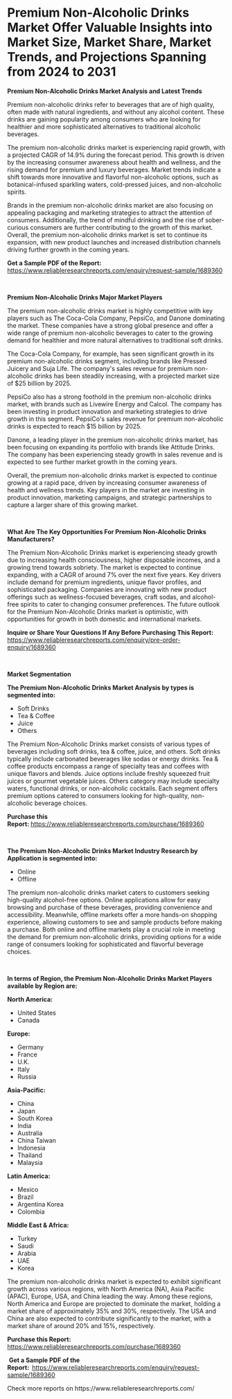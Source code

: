 <p><h1>Premium Non-Alcoholic Drinks Market Offer Valuable Insights into Market Size, Market Share, Market Trends, and Projections Spanning from 2024 to 2031</h1></p><p><strong>Premium Non-Alcoholic Drinks Market Analysis and Latest Trends</strong></p>
<p><p>Premium non-alcoholic drinks refer to beverages that are of high quality, often made with natural ingredients, and without any alcohol content. These drinks are gaining popularity among consumers who are looking for healthier and more sophisticated alternatives to traditional alcoholic beverages.</p><p>The premium non-alcoholic drinks market is experiencing rapid growth, with a projected CAGR of 14.9% during the forecast period. This growth is driven by the increasing consumer awareness about health and wellness, and the rising demand for premium and luxury beverages. Market trends indicate a shift towards more innovative and flavorful non-alcoholic options, such as botanical-infused sparkling waters, cold-pressed juices, and non-alcoholic spirits.</p><p>Brands in the premium non-alcoholic drinks market are also focusing on appealing packaging and marketing strategies to attract the attention of consumers. Additionally, the trend of mindful drinking and the rise of sober-curious consumers are further contributing to the growth of this market. Overall, the premium non-alcoholic drinks market is set to continue its expansion, with new product launches and increased distribution channels driving further growth in the coming years.</p></p>
<p><strong>Get a Sample PDF of the Report:&nbsp;</strong> <a href="https://www.reliableresearchreports.com/enquiry/request-sample/1689360">https://www.reliableresearchreports.com/enquiry/request-sample/1689360</a></p>
<p>&nbsp;</p>
<p><strong>Premium Non-Alcoholic Drinks Major Market Players</strong></p>
<p><p>The premium non-alcoholic drinks market is highly competitive with key players such as The Coca-Cola Company, PepsiCo, and Danone dominating the market. These companies have a strong global presence and offer a wide range of premium non-alcoholic beverages to cater to the growing demand for healthier and more natural alternatives to traditional soft drinks.</p><p>The Coca-Cola Company, for example, has seen significant growth in its premium non-alcoholic drinks segment, including brands like Pressed Juicery and Suja Life. The company's sales revenue for premium non-alcoholic drinks has been steadily increasing, with a projected market size of $25 billion by 2025.</p><p>PepsiCo also has a strong foothold in the premium non-alcoholic drinks market, with brands such as Livewire Energy and Calcol. The company has been investing in product innovation and marketing strategies to drive growth in this segment. PepsiCo's sales revenue for premium non-alcoholic drinks is expected to reach $15 billion by 2025.</p><p>Danone, a leading player in the premium non-alcoholic drinks market, has been focusing on expanding its portfolio with brands like Attitude Drinks. The company has been experiencing steady growth in sales revenue and is expected to see further market growth in the coming years.</p><p>Overall, the premium non-alcoholic drinks market is expected to continue growing at a rapid pace, driven by increasing consumer awareness of health and wellness trends. Key players in the market are investing in product innovation, marketing campaigns, and strategic partnerships to capture a larger share of this growing market.</p></p>
<p>&nbsp;</p>
<p><strong>What Are The Key Opportunities For Premium Non-Alcoholic Drinks Manufacturers?</strong></p>
<p><p>The Premium Non-Alcoholic Drinks market is experiencing steady growth due to increasing health consciousness, higher disposable incomes, and a growing trend towards sobriety. The market is expected to continue expanding, with a CAGR of around 7% over the next five years. Key drivers include demand for premium ingredients, unique flavor profiles, and sophisticated packaging. Companies are innovating with new product offerings such as wellness-focused beverages, craft sodas, and alcohol-free spirits to cater to changing consumer preferences. The future outlook for the Premium Non-Alcoholic Drinks market is optimistic, with opportunities for growth in both domestic and international markets.</p></p>
<p><strong>Inquire or Share Your Questions If Any Before Purchasing This Report:</strong> <a href="https://www.reliableresearchreports.com/enquiry/pre-order-enquiry/1689360">https://www.reliableresearchreports.com/enquiry/pre-order-enquiry/1689360</a></p>
<p>&nbsp;</p>
<p><strong>Market Segmentation</strong></p>
<p><strong>The Premium Non-Alcoholic Drinks Market Analysis by types is segmented into:</strong></p>
<p><ul><li>Soft Drinks</li><li>Tea & Coffee</li><li>Juice</li><li>Others</li></ul></p>
<p><p>The Premium Non-Alcoholic Drinks market consists of various types of beverages including soft drinks, tea & coffee, juice, and others. Soft drinks typically include carbonated beverages like sodas or energy drinks. Tea & coffee products encompass a range of specialty teas and coffees with unique flavors and blends. Juice options include freshly squeezed fruit juices or gourmet vegetable juices. Others category may include specialty waters, functional drinks, or non-alcoholic cocktails. Each segment offers premium options catered to consumers looking for high-quality, non-alcoholic beverage choices.</p></p>
<p><strong>Purchase this Report:&nbsp;</strong><a href="https://www.reliableresearchreports.com/purchase/1689360">https://www.reliableresearchreports.com/purchase/1689360</a></p>
<p>&nbsp;</p>
<p><strong>The Premium Non-Alcoholic Drinks Market Industry Research by Application is segmented into:</strong></p>
<p><ul><li>Online</li><li>Offline</li></ul></p>
<p><p>The premium non-alcoholic drinks market caters to customers seeking high-quality alcohol-free options. Online applications allow for easy browsing and purchase of these beverages, providing convenience and accessibility. Meanwhile, offline markets offer a more hands-on shopping experience, allowing customers to see and sample products before making a purchase. Both online and offline markets play a crucial role in meeting the demand for premium non-alcoholic drinks, providing options for a wide range of consumers looking for sophisticated and flavorful beverage choices.</p></p>
<p>&nbsp;</p>
<p><strong>In terms of Region, the Premium Non-Alcoholic Drinks Market Players available by Region are:</strong></p>
<p>
    <p> <strong> North America: </strong>
        <ul>
            <li>United States</li>
            <li>Canada</li>
        </ul>
        </p> 
    <p> <strong> Europe: </strong>
        <ul>
            <li>Germany</li>
            <li>France</li>
            <li>U.K.</li>
            <li>Italy</li>
            <li>Russia</li>
        </ul>
        </p> 
    <p> <strong> Asia-Pacific: </strong>
        <ul>
            <li>China</li>
            <li>Japan</li>
            <li>South Korea</li>
            <li>India</li>
            <li>Australia</li>
            <li>China Taiwan</li>
            <li>Indonesia</li>
            <li>Thailand</li>
            <li>Malaysia</li>
        </ul>
        </p> 
    <p> <strong> Latin America: </strong>
        <ul>
            <li>Mexico</li>
            <li>Brazil</li>
            <li>Argentina Korea</li>
            <li>Colombia</li>
        </ul>
        </p> 
    <p> <strong> Middle East & Africa: </strong>
        <ul>
            <li>Turkey</li>
            <li>Saudi</li>
            <li>Arabia</li>
            <li>UAE</li>
            <li>Korea</li>
        </ul>
    </p>
    </p>
<p><p>The premium non-alcoholic drinks market is expected to exhibit significant growth across various regions, with North America (NA), Asia Pacific (APAC), Europe, USA, and China leading the way. Among these regions, North America and Europe are projected to dominate the market, holding a market share of approximately 35% and 30%, respectively. The USA and China are also expected to contribute significantly to the market, with a market share of around 20% and 15%, respectively.</p></p>
<p><strong>Purchase this Report: </strong><a href="https://www.reliableresearchreports.com/purchase/1689360">https://www.reliableresearchreports.com/purchase/1689360</a></p>
<p>&nbsp;<strong>Get a Sample PDF of the Report:&nbsp;&nbsp;</strong><a href="https://www.reliableresearchreports.com/enquiry/request-sample/1689360">https://www.reliableresearchreports.com/enquiry/request-sample/1689360</a></p>
<p><strong></strong></p>
<p>Check more reports on https://www.reliableresearchreports.com/</p>